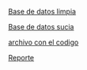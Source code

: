 [Base de datos limpia](https://drive.google.com/file/d/1yUJ-STLOakZf9CBKt5trSPPeAjdj5L6P/view?usp=sharing)

[Base de datos sucia](https://drive.google.com/file/d/1DCNNjA_DgG2Ud3BZWbJFxNl2rq3yByoa/view?usp=sharing)

[archivo con el codigo](https://drive.google.com/file/d/1D--ek4sbH6U10DUylVvecb5u9PIEPNC3/view?usp=sharing)

[Reporte](https://drive.google.com/file/d/15NT-tRMcslyUbuBOS4ehl8OnFt8KHYqV/view?usp=sharing)
